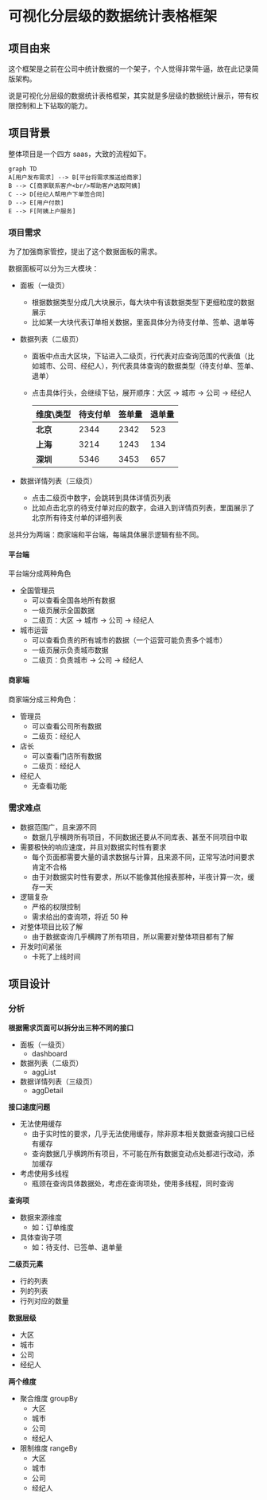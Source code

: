 # 可视化分层级的数据统计表格框架

## 项目由来

这个框架是之前在公司中统计数据的一个架子，个人觉得非常牛逼，故在此记录简版架构。

说是可视化分层级的数据统计表格框架，其实就是多层级的数据统计展示，带有权限控制和上下钻取的能力。

## 项目背景
整体项目是一个四方 saas，大致的流程如下。

```mermaid
graph TD
A[用户发布需求] --> B[平台将需求推送给商家]
B --> C[商家联系客户<br/>帮助客户选取阿姨]
C --> D[经纪人帮用户下单签合同]
D --> E[用户付款]
E --> F[阿姨上户服务]
```

### 项目需求

为了加强商家管控，提出了这个数据面板的需求。

数据面板可以分为三大模块：

* 面板（一级页）

  * 根据数据类型分成几大块展示，每大块中有该数据类型下更细粒度的数据展示
  * 比如某一大块代表订单相关数据，里面具体分为待支付单、签单、退单等

* 数据列表（二级页）

  * 面板中点击大区块，下钻进入二级页，行代表对应查询范围的代表值（比如城市、公司、经纪人），列代表具体查询的数据类型（待支付单、签单、退单）

  * 点击具体行头，会继续下钻，展开顺序：大区 -> 城市 -> 公司 -> 经纪人

    | 维度\类型 | 待支付单 | 签单量 | 退单量 |
    | --------- | -------- | ------ | ------ |
    | **北京**  | 2344     | 2342   | 523    |
    | **上海**  | 3214     | 1243   | 134    |
    | **深圳**  | 5346     | 3453   | 657    |

* 数据详情列表（三级页）

  * 点击二级页中数字，会跳转到具体详情页列表
  * 比如点击北京的待支付单对应的数字，会进入到详情页列表，里面展示了北京所有待支付单的详细列表



总共分为两端：商家端和平台端，每端具体展示逻辑有些不同。

#### 平台端

平台端分成两种角色

* 全国管理员
  * 可以查看全国各地所有数据
  * 一级页展示全国数据
  * 二级页：大区 -> 城市 -> 公司 -> 经纪人
* 城市运营
  * 可以查看负责的所有城市的数据（一个运营可能负责多个城市）
  * 一级页展示负责城市数据
  * 二级页：负责城市 -> 公司 -> 经纪人

#### 商家端

商家端分成三种角色：

* 管理员
  * 可以查看公司所有数据
  * 二级页：经纪人
* 店长
  * 可以查看门店所有数据
  * 二级页：经纪人
* 经纪人
  * 无查看功能



### 需求难点

* 数据范围广，且来源不同
  * 数据几乎横跨所有项目，不同数据还要从不同库表、甚至不同项目中取
* 需要极快的响应速度，并且对数据实时性有要求
  * 每个页面都需要大量的请求数据与计算，且来源不同，正常写法时间要求肯定不合格
  * 由于对数据实时性有要求，所以不能像其他报表那种，半夜计算一次，缓存一天
* 逻辑复杂
  * 严格的权限控制
  * 需求给出的查询项，将近 50 种
* 对整体项目比较了解
  * 由于数据查询几乎横跨了所有项目，所以需要对整体项目都有了解
* 开发时间紧张
  * 卡死了上线时间



## 项目设计

### 分析

**根据需求页面可以拆分出三种不同的接口**

* 面板（一级页）
  * dashboard
* 数据列表（二级页）
  * aggList
* 数据详情列表（三级页）
  * aggDetail



**接口速度问题**

* 无法使用缓存
  * 由于实时性的要求，几乎无法使用缓存，除非原本相关数据查询接口已经有缓存
  * 查询数据几乎横跨所有项目，不可能在所有数据变动点处都进行改动，添加缓存
* 考虑使用多线程
  * 瓶颈在查询具体数据处，考虑在查询项处，使用多线程，同时查询



**查询项**

* 数据来源维度
  * 如：订单维度
* 具体查询子项
  * 如：待支付、已签单、退单量



**二级页元素**

- 行的列表
- 列的列表
- 行列对应的数量



**数据层级**

- 大区
- 城市
- 公司
- 经纪人



**两个维度**

- 聚合维度 groupBy
  - 大区
  - 城市
  - 公司
  - 经纪人
- 限制维度 rangeBy
  - 大区
  - 城市
  - 公司
  - 经纪人





